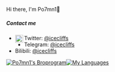 Hi there, I'm Po7mn1👋

##### Contact me

- <img align="left" alt="Anurag Hazra | Twitter" width="21px" src="https://raw.githubusercontent.com/anuraghazra/anuraghazra/master/assets/twitter.svg" />Twitter: [@icecliffs](https://twitter.com/icecliffs)
- Telegram: [@icecliffs](https://t.me/icecliffs)
- Bilibili: [@icecliffs](https://space.bilibili.com/28645589/)

[![Po7mn1's Broprogram](https://github-readme-stats.vercel.app/api?username=icecliffs&theme=highcontrast&show_icons=true)]()[![My Languages](https://github-readme-stats.vercel.app/api/top-langs/?username=icecliffs&layout=compact)](https://github.com/anuraghazra/github-readme-stats)